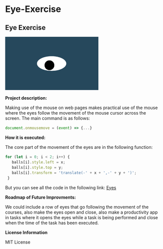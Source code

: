 # Eye-Exercise
## Eye Exercise
<img src = "oneeye.png" width = "300" />

**Project description:**


Making use of the mouse on web pages makes practical use of the mouse where the eyes follow the movement of the mouse cursor across the screen.
The main command is as follows:
```js
document.onmousemove = (event) => {...}
```


**How it is executed:**

The core part of the movement of the eyes are in the following function: 

 ```js
for (let i = 0; i < 2; i++) {
    balls[i].style.left = x;
    balls[i].style.top = y;
    balls[i].transform = 'translate(-' + x + ',-' + y + ')';
  }
```

But you can see all the code in the following link: <a href="">Eyes</a>



**Roadmap of Future Improvments:**


We could include a row of eyes that go following the movement of the courses, also make the eyes open and close, also make a productivity app in tasks where it opens the eyes while a task is being performed and close when the time of the task has been executed.

**License Information** 

MIT License


